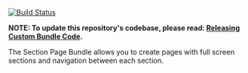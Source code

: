 [![Build Status](https://travis-ci.org/CuBoulder/cu_section_page_bundle.svg?branch=master)](https://travis-ci.org/CuBoulder/cu_section_page_bundle)

**NOTE: To update this repository's codebase, please read: [Releasing Custom Bundle Code](https://github.com/CuBoulder/express_documentation/blob/master/docs/creating_custom_bundles.md#releasing-custom-bundle-code).**

The Section Page Bundle allows you to create pages with full screen sections and navigation between each section.